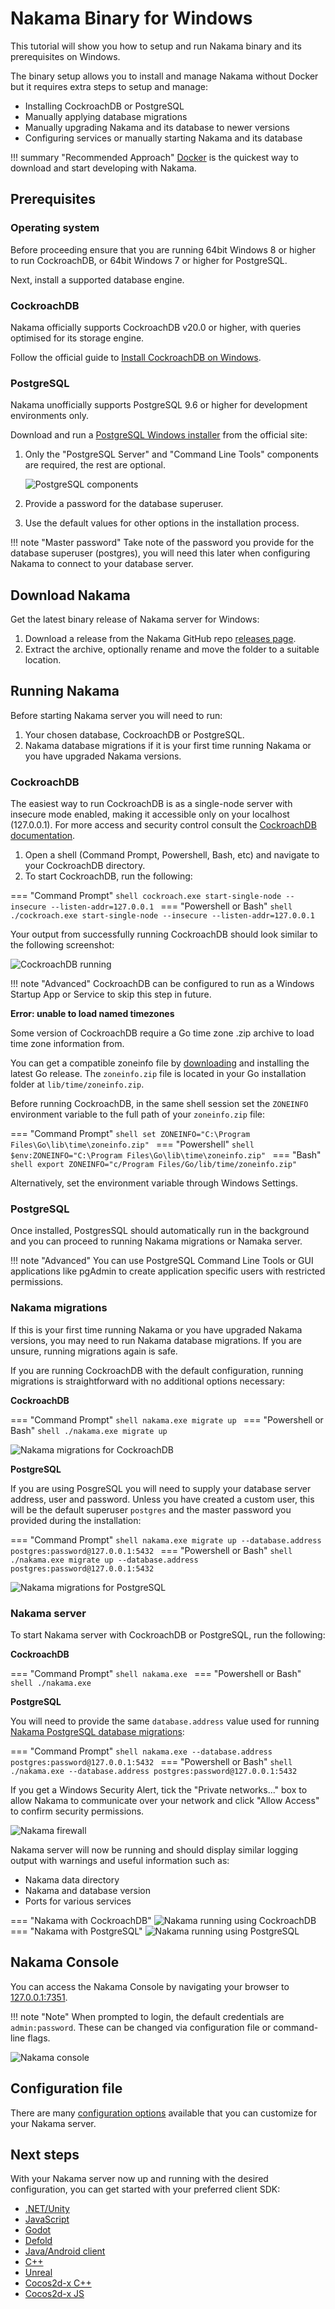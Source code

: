 # Nakama Binary for Windows

This tutorial will show you how to setup and run Nakama binary and its prerequisites on Windows.

The binary setup allows you to install and manage Nakama without Docker but it requires extra steps to setup and manage:

* Installing CockroachDB or PostgreSQL
* Manually applying database migrations
* Manually upgrading Nakama and its database to newer versions
*	Configuring services or manually starting Nakama and its database

!!! summary "Recommended Approach"
	[Docker](docker-quickstart.md) is the quickest way to download and start developing with Nakama.

## Prerequisites

### Operating system

Before proceeding ensure that you are running 64bit Windows 8 or higher to run CockroachDB, or 64bit Windows 7 or higher for PostgreSQL.

Next, install a supported database engine.

### CockroachDB

Nakama officially supports CockroachDB v20.0 or higher, with queries optimised for its storage engine.

Follow the official guide to [Install CockroachDB on Windows](https://www.cockroachlabs.com/docs/stable/install-cockroachdb.html).

### PostgreSQL

Nakama unofficially supports PostgreSQL 9.6 or higher for development environments only.

Download and run a [PostgreSQL Windows installer](https://www.postgresql.org/download/windows/) from the official site:

1. Only the "PostgreSQL Server" and "Command Line Tools" components are required, the rest are optional.

	![PostgreSQL components](images/install/windows/database-install-postgresql-components.png)

3. Provide a password for the database superuser.
2. Use the default values for other options in the installation process.

!!! note "Master password"
	Take note of the password you provide for the database superuser (postgres), you will need this later when configuring Nakama to connect to your database server.

## Download Nakama

Get the latest binary release of Nakama server for Windows:

1. Download a release from the Nakama GitHub repo [releases page](https://github.com/heroiclabs/nakama/releases).
2. Extract the archive, optionally rename and move the folder to a suitable location.

## Running Nakama

Before starting Nakama server you will need to run:

1. Your chosen database, CockroachDB or PostgreSQL.
2. Nakama database migrations if it is your first time running Nakama or you have upgraded Nakama versions.

### CockroachDB

The easiest way to run CockroachDB is as a single-node server with insecure mode enabled, making it accessible only on your localhost (127.0.0.1). For more access and security control consult the [CockroachDB documentation](https://www.cockroachlabs.com/docs/v20.2/secure-a-cluster.html).

1. Open a shell (Command Prompt, Powershell, Bash, etc) and navigate to your CockroachDB directory.
2. To start CockroachDB, run the following:

=== "Command Prompt"
	```shell
	cockroach.exe start-single-node --insecure --listen-addr=127.0.0.1
	```
=== "Powershell or Bash"
	```shell
	./cockroach.exe start-single-node --insecure --listen-addr=127.0.0.1
	```

Your output from successfully running CockroachDB should look similar to the following screenshot:

![CockroachDB running](images/install/windows/database-run-cockroachdb.png)

!!! note "Advanced"
	CockroachDB can be configured to run as a Windows Startup App or Service to skip this step in future.

**Error: unable to load named timezones**

Some version of CockroachDB require a Go time zone .zip archive to load time zone information from.

You can get a compatible zoneinfo file by [downloading](https://golang.org/dl/) and installing the latest Go release. The `zoneinfo.zip` file is located in your Go installation folder at `lib/time/zoneinfo.zip`.

Before running CockroachDB, in the same shell session set the `ZONEINFO` environment variable to the full path of your `zoneinfo.zip` file:

=== "Command Prompt"
	```shell
	set ZONEINFO="C:\Program Files\Go\lib\time\zoneinfo.zip"
	```
=== "Powershell"
	```shell
	$env:ZONEINFO="C:\Program Files\Go\lib\time\zoneinfo.zip"
	```
=== "Bash"
	```shell
	export ZONEINFO="c/Program Files/Go/lib/time/zoneinfo.zip"
	```

Alternatively, set the environment variable through Windows Settings.

### PostgreSQL

Once installed, PostgresSQL should automatically run in the background and you can proceed to running Nakama migrations or Namaka server.

!!! note "Advanced"
	You can use PostgreSQL Command Line Tools or GUI applications like pgAdmin to create application specific users with restricted permissions.

### Nakama migrations

If this is your first time running Nakama or you have upgraded Nakama versions, you may need to run Nakama database migrations. If you are unsure, running migrations again is safe.

If you are running CockroachDB with the default configuration, running migrations is straightforward with no additional options necessary:

**CockroachDB**

=== "Command Prompt"
	```shell
	nakama.exe migrate up
	```
=== "Powershell or Bash"
	```shell
	./nakama.exe migrate up
	```

![Nakama migrations for CockroachDB](images/install/windows/nakama-migrate-cockroachdb.png)

**PostgreSQL**

If you are using PosgreSQL you will need to supply your database server address, user and password. Unless you have created a custom user, this will be the default superuser `postgres` and the master password you provided during the installation:

=== "Command Prompt"
	```shell
	nakama.exe migrate up --database.address postgres:password@127.0.0.1:5432
	```
=== "Powershell or Bash"
	```shell
	./nakama.exe migrate up --database.address postgres:password@127.0.0.1:5432
	```

![Nakama migrations for PostgreSQL](images/install/windows/nakama-migrate-postgresql.png)

### Nakama server

To start Nakama server with CockroachDB or PostgreSQL, run the following:

**CockroachDB**

=== "Command Prompt"
	```shell
	nakama.exe
	```
=== "Powershell or Bash"
	```shell
	./nakama.exe
	```

**PostgreSQL**

You will need to provide the same `database.address` value used for running [Nakama PostgreSQL database migrations](#nakama-migrations):

=== "Command Prompt"
	```shell
	nakama.exe --database.address postgres:password@127.0.0.1:5432
	```
=== "Powershell or Bash"
	```shell
	./nakama.exe --database.address postgres:password@127.0.0.1:5432
	```

If you get a Windows Security Alert, tick the "Private networks..." box to allow Nakama to communicate over your network and click "Allow Access" to confirm security permissions.

![Nakama firewall](images/install/windows/nakama-firewall.png)

Nakama server will now be running and should display similar logging output with warnings and useful information such as:

* Nakama data directory
* Nakama and database version
* Ports for various services

=== "Nakama with CockroachDB"
	![Nakama running using CockroachDB](images/install/windows/nakama-run-cockroachdb.png)
=== "Nakama with PostgreSQL"
	![Nakama running using PostgreSQL](images/install/windows/nakama-run-postgresql.png)

## Nakama Console

You can access the Nakama Console by navigating your browser to [127.0.0.1:7351](http://127.0.0.1:7351).

!!! note "Note"
	When prompted to login, the default credentials are `admin:password`. These can be changed via configuration file or command-line flags.

![Nakama console](images/install/windows/nakama-console.png)

## Configuration file

There are many [configuration options](configuration.md) available that you can customize for your Nakama server.

## Next steps

With your Nakama server now up and running with the desired configuration, you can get started with your preferred client SDK:

* [.NET/Unity](../client-libraries/unity-client-guide.md)
* [JavaScript](../client-libraries/javascript-client-guide.md)
* [Godot](../client-libraries/godot-client-guide.md)
* [Defold](../client-libraries/defold-client-guide.md)
* [Java/Android client](../client-libraries/android-java-client-guide.md)
* [C++](../client-libraries/cpp-client-guide.md)
* [Unreal](../client-libraries/unreal-client-guide.md)
* [Cocos2d-x C++](../client-libraries/cocos2d-x-client-guide.md)
* [Cocos2d-x JS](../client-libraries/cocos2d-x-js-client-guide.md)
